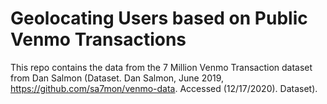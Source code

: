 # Geolocating Users based on Public Venmo Transactions 

This repo contains the data from the 7 Million Venmo Transaction dataset from Dan Salmon (Dataset. Dan Salmon, June 2019, https://github.com/sa7mon/venmo-data. Accessed (12/17/2020). Dataset). 
